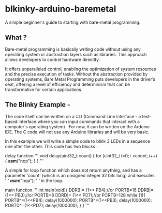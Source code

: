 # blkinky-arduino-baremetal
A simple beginner's guide to starting with bare-metal programming. 

## What ?
Bare-metal programming is basically writing code without using any operating system or abstraction layers such as libraries. This approach allows developers to control hardware directlty.

It offers unparalleled control, enabling the optimization of system resources and the precise execution of tasks. Without the abstraction provided by operating systems, Bare Metal Programming puts developers in the driver’s seat, offering a level of efficiency and determinism that can be transformative for certain applications. 

## The Blinky Example -

The code itself can be written on a CLI (Command Line Interface - a text-based interface where you can input commands that interact with a computer's operating system) . For now, it can be written on the Arduino IDE. The C code will not use any Arduino libraries and will be very basic.

In this example we will write a simple code to blink 3 LEDs in a sequence one after the other. This code has two blocks :

delay function
'''
void delay(uint32_t count) {
  for (uint32_t i=0; i <count; i++)
  {
    __asm__("nop");
  }
}
'''

A simple for loop function which does not return anything, and has a parameter 'count' (which is an unsigned integer 32 bits long) and executes '''  ___asm___("nop"); ''' in the loop.


main function
'''
int main(void){
DDRB|= (1<< PB4);//or PORTB=16
DDRB|= (1<< PB3);//or PORTB=8
DDRD|= (1<< PD7);//or PORTB=128
while (1){
  PORTB^=(1<<PB4);
  delay(1000000);
   PORTB^=(1<<PB3);
  delay(1000000);
   PORTD^=(1<<PD7);
  delay(1000000);
}
}
'''
